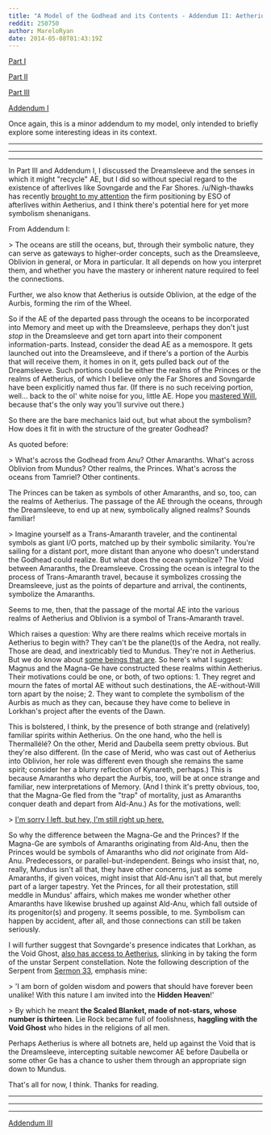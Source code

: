 ```yaml
---
title: "A Model of the Godhead and its Contents - Addendum II: Aetherius as the Afterlife"
reddit: 250750
author: MareloRyan
date: 2014-05-08T01:43:19Z
---
```


[Part I](http://www.reddit.com/r/GodheadModel/comments/24e1qd/a_model_of_the_godhead_and_its_contents_part_i/)

[Part II](http://www.reddit.com/r/GodheadModel/comments/24e2op/a_model_of_the_godhead_and_its_contents_part_ii/)

[Part III](http://www.reddit.com/r/GodheadModel/comments/24e303/a_model_of_the_godhead_and_its_contents_part_iii/)

[Addendum I](http://www.reddit.com/r/GodheadModel/comments/24e358/a_model_of_the_godhead_and_its_contents_addendum/)

Once again, this is a minor addendum to my model, only intended to briefly explore some interesting ideas in its context.

---
---
---

In Part III and Addendum I, I discussed the Dreamsleeve and the senses in which it might "recycle" AE, but I did so without special regard to the existence of afterlives like Sovngarde and the Far Shores.  /u/Nigh-thawks has recently [brought to my attention](http://www.reddit.com/r/teslore/comments/24xmt7/random_sheogorath_and_jyggalagfacts/chc2cxq) the firm positioning by ESO of afterlives within Aetherius, and I think there's potential here for yet more symbolism shenanigans.

From Addendum I:

&gt; The oceans are still the oceans, but, through their symbolic nature, they can serve as gateways to higher-order concepts, such as the Dreamsleeve, Oblivion in general, or Mora in particular. It all depends on how you interpret them, and whether you have the mastery or inherent nature required to feel the connections.

Further, we also know that Aetherius is outside Oblivion, at the edge of the Aurbis, forming the rim of the Wheel.

So if the AE of the departed pass through the oceans to be incorporated into Memory and meet up with the Dreamsleeve, perhaps they don't just *stop* in the Dreamsleeve and get torn apart into their component information-parts.  Instead, consider the dead AE as a memospore.  It gets launched out into the Dreamsleeve, and if there's a portion of the Aurbis that will receive them, it homes in on it, gets pulled back *out* of the Dreamsleeve.  Such portions could be either the realms of the Princes or the realms of Aetherius, of which I believe only the Far Shores and Sovngarde have been explicitly named thus far.  (If there is no such receiving portion, well...  back to the ol' white noise for you, little AE.  Hope you [mastered Will](http://www.reddit.com/r/GodheadModel/comments/24wme2/chim_mastery_and_domain_will_and_love/), because that's the only way you'll survive out there.)

So there are the bare mechanics laid out, but what about the symbolism?  How does it fit in with the structure of the greater Godhead?

As quoted before:

&gt; What's across the Godhead from Anu? Other Amaranths. What's across Oblivion from Mundus? Other realms, the Princes. What's across the oceans from Tamriel? Other continents.

The Princes can be taken as symbols of other Amaranths, and so, too, can the realms of Aetherius.  The passage of the AE through the oceans, through the Dreamsleeve, to end up at new, symbolically aligned realms?  Sounds familiar!

&gt; Imagine yourself as a Trans-Amaranth traveler, and the continental symbols as giant I/O ports, matched up by their symbolic similarity. You're sailing for a distant port, more distant than anyone who doesn't understand the Godhead could realize. But what does the ocean symbolize? The Void between Amaranths, the Dreamsleeve. Crossing the ocean is integral to the process of Trans-Amaranth travel, because it symbolizes crossing the Dreamsleeve, just as the points of departure and arrival, the continents, symbolize the Amaranths.

Seems to me, then, that the passage of the mortal AE into the various realms of Aetherius and Oblivion is a symbol of Trans-Amaranth travel.

Which raises a question:  Why are there realms which receive mortals in Aetherius to begin with?  They can't be the plane(t)s of the Aedra, not really.  Those are dead, and inextricably tied to Mundus.  They're not *in* Aetherius.  But we do know about [some beings that are](http://www.imperial-library.info/content/magne-ge-pantheon).  So here's what I suggest:  Magnus and the Magna-Ge have constructed these realms within Aetherius.  Their motivations could be one, or both, of two options:  1.  They regret and mourn the fates of mortal AE without such destinations, the AE-without-Will torn apart by the noise; 2.  They want to complete the symbolism of the Aurbis as much as they can, because they have come to believe in Lorkhan's project after the events of the Dawn.

This is bolstered, I think, by the presence of both strange and (relatively) familiar spirits within Aetherius.  On the one hand, who the hell is Thermallélé?  On the other, Merid and Daubella seem pretty obvious.  But they're also different.  (In the case of Merid, who was cast out of Aetherius into Oblivion, her role was different even though she remains the same spirit; consider her a blurry reflection of Kynareth, perhaps.)  This is because Amaranths who depart the Aurbis, too, will be at once strange and familiar, new interpretations of Memory.  (And I think it's pretty obvious, too, that the Magna-Ge fled from the "trap" of mortality, just as Amaranths conquer death and depart from Ald-Anu.)  As for the motivations, well:

&gt; [I'm sorry I left, but hey, I'm still right up here.](http://www.imperial-library.info/content/michael-kirkbride-irc-qa-sessions)

So why the difference between the Magna-Ge and the Princes?  If the Magna-Ge are symbols of Amaranths originating from Ald-Anu, then the Princes would be symbols of Amaranths who did *not* originate from Ald-Anu.  Predecessors, or parallel-but-independent.  Beings who insist that, no, really, Mundus isn't all that, they have other concerns, just as some Amaranths, if given voices, might insist that Ald-Anu isn't all that, but merely part of a larger tapestry.  Yet the Princes, for all their protestation, still meddle in Mundus' affairs, which makes me wonder whether other Amaranths have likewise brushed up against Ald-Anu, which fall outside of its progenitor(s) and progeny.  It seems possible, to me.  Symbolism can happen by accident, after all, and those connections can still be taken seriously.

I will further suggest that Sovngarde's presence indicates that Lorkhan, as the Void Ghost, [also has access to Aetherius](http://www.reddit.com/r/teslore/comments/2jtcd5/souls_and_stars/), slinking in by taking the form of the unstar Serpent constellation.  Note the following description of the Serpent from [Sermon 33](http://www.imperial-library.info/content/thirty-six-lessons-vivec-sermon-thirty-three), emphasis mine:

&gt; 'I am born of golden wisdom and powers that should have forever been unalike! With this nature I am invited into the **Hidden Heaven**!'

&gt; By which he meant **the Scaled Blanket, made of not-stars, whose number is thirteen**. Lie Rock became full of foolishness, **haggling with the Void Ghost** who hides in the religions of all men.

Perhaps Aetherius is where all botnets are, held up against the Void that is the Dreamsleeve, intercepting suitable newcomer AE before Daubella or some other Ge has a chance to usher them through an appropriate sign down to Mundus.

That's all for now, I think.  Thanks for reading.

---
---
---

[Addendum III](http://www.reddit.com/r/GodheadModel/comments/269695/a_model_of_the_godhead_and_its_contents_addendum/)
